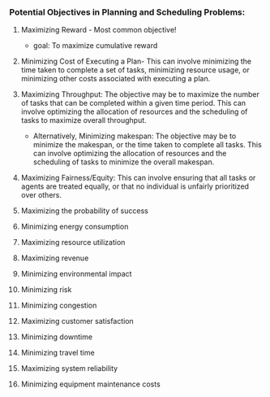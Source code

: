 
### Potential Objectives in Planning and Scheduling Problems:
 1. Maximizing Reward - Most common objective!
    - goal: To maximize cumulative reward
  
 2. Minimizing Cost of Executing a Plan- This can involve minimizing the time taken to complete a set of tasks, minimizing resource usage, or minimizing other costs associated with executing a plan.
 
 3. Maximizing Throughput: The objective may be to maximize the number of tasks that can be completed within a given time period. This can involve optimizing the allocation of resources and the scheduling of tasks to maximize overall throughput.
    - Alternatively, Minimizing makespan: The objective may be to minimize the makespan, or the time taken to complete all tasks. This can involve optimizing the allocation of resources and the scheduling of tasks to minimize the overall makespan.
 
 4. Maximizing Fairness/Equity: This can involve ensuring that all tasks or agents are treated equally, or that no individual is unfairly prioritized over others.
 
 5. Maximizing the probability of success
 
 6. Minimizing energy consumption

 7. Maximizing resource utilization

 8. Maximizing revenue

 9. Minimizing environmental impact

 10. Minimizing risk

 11. Minimizing congestion

 12. Maximizing customer satisfaction

 13. Minimizing downtime

 14. Minimizing travel time

 15. Maximizing system reliability

 16. Minimizing equipment maintenance costs
